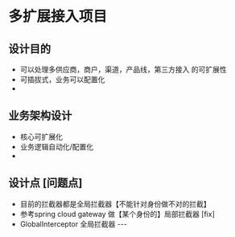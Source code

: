 # 多扩展接入项目

## 设计目的
* 可以处理多供应商，商户，渠道，产品线，第三方接入 的可扩展性
* 可插拔式，业务可以配置化
* 


## 业务架构设计

* 核心可扩展化
* 业务逻辑自动化/配置化
* 



## 设计点 [问题点]
* 目前的拦截器都是全局拦截器【不能针对身份做不对的拦截】
* 参考spring cloud gateway 做【某个身份的】局部拦截器 [fix]
* GlobalInterceptor 全局拦截器 --- 


